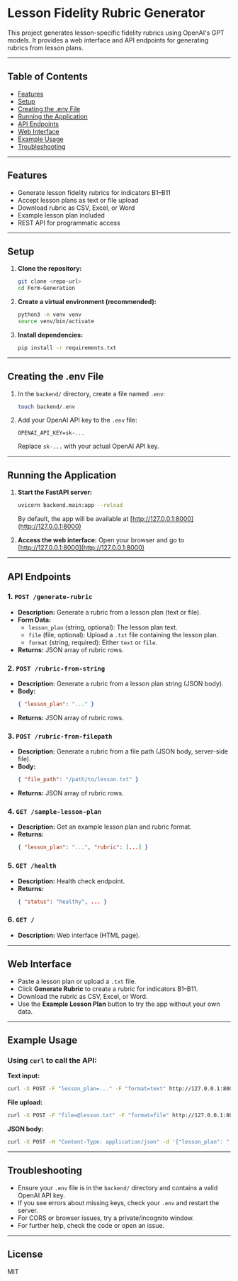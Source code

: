 # Lesson Fidelity Rubric Generator

This project generates lesson-specific fidelity rubrics using OpenAI's GPT models. It provides a web interface and API endpoints for generating rubrics from lesson plans.

---

## Table of Contents
- [Features](#features)
- [Setup](#setup)
- [Creating the .env File](#creating-the-env-file)
- [Running the Application](#running-the-application)
- [API Endpoints](#api-endpoints)
- [Web Interface](#web-interface)
- [Example Usage](#example-usage)
- [Troubleshooting](#troubleshooting)

---

## Features
- Generate lesson fidelity rubrics for indicators B1–B11
- Accept lesson plans as text or file upload
- Download rubric as CSV, Excel, or Word
- Example lesson plan included
- REST API for programmatic access

---

## Setup

1. **Clone the repository:**
   ```bash
   git clone <repo-url>
   cd Form-Generation
   ```

2. **Create a virtual environment (recommended):**
   ```bash
   python3 -m venv venv
   source venv/bin/activate
   ```

3. **Install dependencies:**
   ```bash
   pip install -r requirements.txt
   ```

---

## Creating the .env File

1. In the `backend/` directory, create a file named `.env`:
   ```bash
   touch backend/.env
   ```
2. Add your OpenAI API key to the `.env` file:
   ```env
   OPENAI_API_KEY=sk-...
   ```
   Replace `sk-...` with your actual OpenAI API key.

---

## Running the Application

1. **Start the FastAPI server:**
   ```bash
   uvicorn backend.main:app --reload
   ```
   By default, the app will be available at [http://127.0.0.1:8000](http://127.0.0.1:8000)

2. **Access the web interface:**
   Open your browser and go to [http://127.0.0.1:8000](http://127.0.0.1:8000)

---

## API Endpoints

### 1. `POST /generate-rubric`
- **Description:** Generate a rubric from a lesson plan (text or file).
- **Form Data:**
  - `lesson_plan` (string, optional): The lesson plan text.
  - `file` (file, optional): Upload a `.txt` file containing the lesson plan.
  - `format` (string, required): Either `text` or `file`.
- **Returns:** JSON array of rubric rows.

### 2. `POST /rubric-from-string`
- **Description:** Generate a rubric from a lesson plan string (JSON body).
- **Body:**
  ```json
  { "lesson_plan": "..." }
  ```
- **Returns:** JSON array of rubric rows.

### 3. `POST /rubric-from-filepath`
- **Description:** Generate a rubric from a file path (JSON body, server-side file).
- **Body:**
  ```json
  { "file_path": "/path/to/lesson.txt" }
  ```
- **Returns:** JSON array of rubric rows.

### 4. `GET /sample-lesson-plan`
- **Description:** Get an example lesson plan and rubric format.
- **Returns:**
  ```json
  { "lesson_plan": "...", "rubric": [...] }
  ```

### 5. `GET /health`
- **Description:** Health check endpoint.
- **Returns:**
  ```json
  { "status": "healthy", ... }
  ```

### 6. `GET /`
- **Description:** Web interface (HTML page).

---

## Web Interface
- Paste a lesson plan or upload a `.txt` file.
- Click **Generate Rubric** to create a rubric for indicators B1–B11.
- Download the rubric as CSV, Excel, or Word.
- Use the **Example Lesson Plan** button to try the app without your own data.

---

## Example Usage

### Using `curl` to call the API:

**Text input:**
```bash
curl -X POST -F "lesson_plan=..." -F "format=text" http://127.0.0.1:8000/generate-rubric
```

**File upload:**
```bash
curl -X POST -F "file=@lesson.txt" -F "format=file" http://127.0.0.1:8000/generate-rubric
```

**JSON body:**
```bash
curl -X POST -H "Content-Type: application/json" -d '{"lesson_plan": "..."}' http://127.0.0.1:8000/rubric-from-string
```

---

## Troubleshooting
- Ensure your `.env` file is in the `backend/` directory and contains a valid OpenAI API key.
- If you see errors about missing keys, check your `.env` and restart the server.
- For CORS or browser issues, try a private/incognito window.
- For further help, check the code or open an issue.

---

## License
MIT 
 